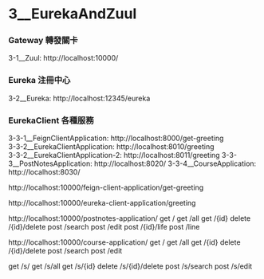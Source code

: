 # 3__EurekaAndZuul
### Gateway 轉發關卡
 3-1__Zuul: http://localhost:10000/   
### Eureka 注冊中心
 3-2__Eureka: http://localhost:12345/eureka 
### EurekaClient 各種服務
 3-3-1__FeignClientApplication: http://localhost:8000/get-greeting  
 3-3-2__EurekaClientApplication: http://localhost:8010/greeting  
 3-3-2__EurekaClientApplication-2: http://localhost:8011/greeting
 3-3-3__PostNotesApplication: http://localhost:8020/
 3-3-4__CourseApplication: http://localhost:8030/

http://localhost:10000/feign-client-application/get-greeting

http://localhost:10000/eureka-client-application/greeting

http://localhost:10000/postnotes-application/
 get / 
 get /all 
 get /{id} 
 delete /{id}/delete 
 post /search 
 post /edit 
 post /{id}/life 
 post /line 


http://localhost:10000/course-application/
 get / 
 get /all 
 get /{id} 
 delete /{id}/delete 
 post /search 
 post /edit 

 get /s/ 
 get /s/all 
 get /s/{id} 
 delete /s/{id}/delete 
 post /s/search 
 post /s/edit 
